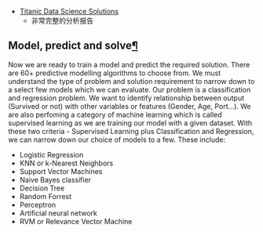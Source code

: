 

- [Titanic Data Science Solutions](https://www.kaggle.com/code/startupsci/titanic-data-science-solutions)
  - 非常完整的分析报告

Model, predict and solve[¶](https://www.kaggle.com/code/startupsci/titanic-data-science-solutions#Model,-predict-and-solve)
---------------------------------------------------------------------------------------------------------------------------

Now we are ready to train a model and predict the required solution. There are 60+ predictive modelling algorithms to choose from. We must understand the type of problem and solution requirement to narrow down to a select few models which we can evaluate. Our problem is a classification and regression problem. We want to identify relationship between output (Survived or not) with other variables or features (Gender, Age, Port...). We are also perfoming a category of machine learning which is called supervised learning as we are training our model with a given dataset. With these two criteria - Supervised Learning plus Classification and Regression, we can narrow down our choice of models to a few. These include:

-   Logistic Regression
-   KNN or k-Nearest Neighbors
-   Support Vector Machines
-   Naive Bayes classifier
-   Decision Tree
-   Random Forrest
-   Perceptron
-   Artificial neural network
-   RVM or Relevance Vector Machine